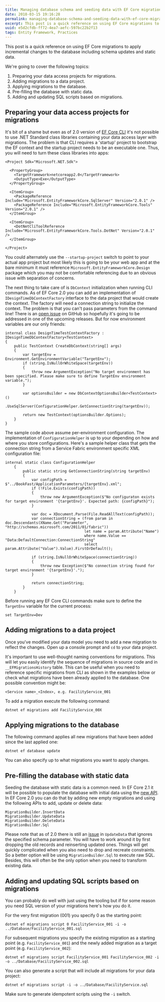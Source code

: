 ```yaml
---
title: Managing database schema and seeding data with EF Core migrations
date: 2018-03-15 19:16:28
permalink: managing-database-schema-and-seeding-data-with-ef-core-migrations
excerpt: This post is a quick reference on using EF Core migrations to apply incremental changes to the database including schema updates and static data. It covers preparing your data access projects for migrations, using EF Core CLI and some common practices that you may find useful.
uuid: e5d2cfdb-ff72-4ea7-aefc-597bc22b2f13
tags: Entity Framework, Practices
---
```


This post is a quick reference on using EF Core migrations to apply incremental changes to the database including schema updates and static data.

We're going to cover the following topics:

1. Preparing your data access projects for migrations.
2. Adding migrations to a data project.
3. Applying migrations to the database.
4. Pre-filling the database with static data.
5. Adding and updating SQL scripts based on migrations.

## Preparing your data access projects for migrations

It's bit of a shame but even as of 2.0 version of [EF Core CLI](https://docs.microsoft.com/en-us/ef/core/miscellaneous/cli/dotnet) it's not possible to use .NET Standard class libraries containing your data access layer with migrations. The problem is that CLI requires a 'startup' project to bootstrap the EF context and the startup project needs to be an executable one. Thus, you will need to turn these class libraries into apps:

```
<Project Sdk="Microsoft.NET.Sdk">

  <PropertyGroup>
    <TargetFramework>netcoreapp2.0</TargetFramework>
    <OutputType>Exe</OutputType>
  </PropertyGroup>

  <ItemGroup>
    <PackageReference Include="Microsoft.EntityFrameworkCore.SqlServer" Version="2.0.1" />
    <PackageReference Include="Microsoft.EntityFrameworkCore.Tools" Version="2.0.1" />
  </ItemGroup>

  <ItemGroup>
    <DotNetCliToolReference Include="Microsoft.EntityFrameworkCore.Tools.DotNet" Version="2.0.1" />
  </ItemGroup>

</Project>
```

You could alternately use the `--startup-project` switch to point to your actual app project but most likely this is going to be your web app and at the bare minimum it must reference `Microsoft.EntityFrameworkCore.Design` package which you may not be comfortable referencing due to an obvious issue with separation of concerns.

The next thing to take care of is `DbContext` initialization when running CLI commands. As of EF Core 2.0 you can add an implementation of `IDesignTimeDbContextFactory` interface to the data project that would create the context. The factory will need a connection string to initialize the context. The problem is that you can't pass parameters from the command line! There is an [open issue](https://github.com/aspnet/EntityFrameworkCore/issues/8332) on GitHub so hopefully it's going to be addressed in one of the upcoming releases. But for now environment variables are our only friends:

```
internal class DesignTimeTestContextFactory : IDesignTimeDbContextFactory<TestContext>
{
    public TestContext CreateDbContext(string[] args)
    {
        var targetEnv = Environment.GetEnvironmentVariable("TargetEnv");
        if (string.IsNullOrWhiteSpace(targetEnv))
        {
            throw new ArgumentException("No target environment has been specified. Please make sure to define TargetEnv environment variable.");
        }
        
        var optionsBuilder = new DbContextOptionsBuilder<TestContext>()
            .UseSqlServer(ConfigurationHelper.GetConnectionString(targetEnv));

        return new TestContext(optionsBuilder.Options);
    }
}
```

The sample code above assume per-environment configuration. The implementation of `ConfigurationHelper` is up to your depending on how and where you store configurations. Here's a sample helper class that gets the connection string from a Service Fabric environment specific XML configuration file:

```
internal static class ConfigurationHelper
    {
        public static string GetConnectionString(string targetEnv)
        {
            var configPath = $"../BookFast/ApplicationParameters/{targetEnv}.xml";
            if (!File.Exists(configPath))
            {
                throw new ArgumentException($"No configuraton exists for target environment '{targetEnv}'. Expected path: {configPath}");
            }

            var doc = XDocument.Parse(File.ReadAllText(configPath));
            var connectionString = (from param in doc.Descendants(XName.Get("Parameter", "http://schemas.microsoft.com/2011/01/fabric"))
                                    let name = param.Attribute("Name")
                                    where name.Value == "Data:DefaultConnection:ConnectionString"
                                    select param.Attribute("Value").Value).FirstOrDefault();

            if (string.IsNullOrWhiteSpace(connectionString))
            {
                throw new Exception($"No connection string found for target environment '{targetEnv}'.");
            }

            return connectionString;
        }
    }
```

Before running any EF Core CLI commands make sure to define the `TargetEnv` variable for the current process:

```
set TargetEnv=Dev
```

## Adding migrations to a data project

Once you've modified your data model you need to add a new migration to reflect the changes. Open up a console prompt and `cd` to your data project.

It's important to use well-thought naming conventions for migrations. This will let you easily identify the sequence of migrations in source code and in `__EFMigrationsHistory` table. This can be useful when you need to reference specific migrations from CLI as shown in the examples below or check what migrations have been already applied to the database. One possible convention might be:

```
<Service name>_<Index>, e.g. FacilityService_001
```

To add a migration execute the following command:

```
dotnet ef migrations add FacilityService_00X
```

## Applying migrations to the database

The following command applies all new migrations that have been added since the last applied one:

```
dotnet ef database update
```

You can also specify up to what migrations you want to apply changes.

## Pre-filling the database with static data

Seeding the database with static data is a common need. In EF Core 2.1 it will be possible to populate the database with initial data using the [new API](https://docs.microsoft.com/en-us/ef/core/modeling/data-seeding). In EF Core 2.0 you can do that by adding new empty migrations and using the following APIs to add, update or delete data:

```
MigrationBuilder.InsertData
MigrationBuilder.UpdateData
MigrationBuilder.DeleteData
MigrationBuilder.Sql
```

Please note that as of 2.0 there is still an [issue](https://github.com/aspnet/EntityFrameworkCore/issues/10115) in `UpdateData` that ignores the specified schema parameter. You will have to work around it by first dropping the old records and reinserting updated ones. Things will get quickly complicated when you also need to drop and recreate constraints. So a better option will be using `MigrationBuilder.Sql` to execute raw SQL. Besides, this will often be the only option when you need to transform existing data.

## Adding and updating SQL scripts based on migrations

You can probably do well with just using the tooling but if for some reason you need SQL version of your migrations here's how you do it.

For the very first migration (001) you specify 0 as the starting point:

```
dotnet ef migrations script 0 FacilityService_001 -i -o ../Database/FacilityService_001.sql
```

For subsequent migrations you specify the existing migration as a starting point (e.g. `FacilityService_001`) and the newly added migration as a target point (e.g. `FacilityService_002`):

```
dotnet ef migrations script FacilityService_001 FacilityService_002 -i -o ../Database/FacilityService_002.sql
```

You can also generate a script that will include all migrations for your data project:

```
dotnet ef migrations script -i -o ../Database/FacilityService.sql
```

Make sure to generate idempotent scripts using the `-i` switch.